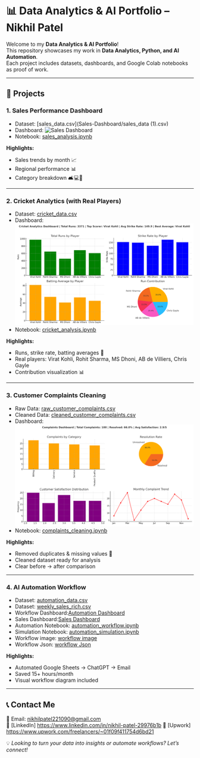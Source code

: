 # 📊 Data Analytics & AI Portfolio – Nikhil Patel

Welcome to my **Data Analytics & AI Portfolio**!  
This repository showcases my work in **Data Analytics, Python, and AI Automation**.  
Each project includes datasets, dashboards, and Google Colab notebooks as proof of work.  

---

## 🚀 Projects

### 1. Sales Performance Dashboard
- Dataset: [sales_data.csv](Sales-Dashboard/sales_data (1).csv)  
- Dashboard: ![Sales Dashboard](Sales-Dashboard/sales_dashboard_full.png)  
- Notebook: [sales_analysis.ipynb](Sales-Dashboard/sales_analysis.ipynb)  

**Highlights:**  
- Sales trends by month 📈  
- Regional performance 📊  
- Category breakdown 🛋️💻📑  

---

### 2. Cricket Analytics (with Real Players)
- Dataset: [cricket_data.csv](Cricket-Analytics/cricket_data.csv)  
- Dashboard: ![Cricket Dashboard](Cricket-Analytics/cricket_dashboard_final.png)  
- Notebook: [cricket_analysis.ipynb](Cricket-Analytics/cricket_analysis.ipynb)  

**Highlights:**  
- Runs, strike rate, batting averages 🏏  
- Real players: Virat Kohli, Rohit Sharma, MS Dhoni, AB de Villiers, Chris Gayle  
- Contribution visualization 📊  

---

### 3. Customer Complaints Cleaning
- Raw Data: [raw_customer_complaints.csv](Complaints-Cleaning/raw_customer_complaints.csv)  
- Cleaned Data: [cleaned_customer_complaints.csv](Complaints-Cleaning/cleaned_customer_complaints.csv)  
- Dashboard: ![Complaints Dashboard](Complaints-Cleaning/complaints_dashboard_full.png)  
- Notebook: [complaints_cleaning.ipynb](Complaints-Cleaning/complaints_cleaning.ipynb)  

**Highlights:**  
- Removed duplicates & missing values 🧹  
- Cleaned dataset ready for analysis  
- Clear before → after comparison  

---

### 4. AI Automation Workflow
- Dataset: [automation_data.csv](Automation-Workflow/Data/automation_data.csv)
- Dataset: [weekly_sales_rich.csv](Automation-Workflow/Data/weekly_sales_rich.csv)
- Workflow Dashboard:[Automation Dashboard](Automation-Workflow/Dashboard/automation_dashboard_full.png)
- Sales Dashboard:[Sales Dashboard](Automation-Workflow/Dashboard/sales_dashboard.png)
- Automation Notebook: [automation_workflow.ipynb](Automation-Workflow/Notebook/automation_workflow.ipynb)
- Simulation Notebook: [automation_simulation.ipynb](Automation-Workflow/Notebook/automation_simulation.ipynb)
- Workflow image: [workflow image](Automation-Workflow/Workflow/Workflow_image.png)
- Workflow Json: [workflow Json](Automation-Workflow/Workflow/Automation_Workflow.json)

**Highlights:**  
- Automated Google Sheets → ChatGPT → Email  
- Saved 15+ hours/month  
- Visual workflow diagram included  

---

## 📞 Contact Me
📧 Email: nikhilpatel221090@gmail.com  
🔗 [LinkedIn] https://www.linkedin.com/in/nikhil-patel-29976b1b 
🔗 [Upwork] https://www.upwork.com/freelancers/~01f09f411754d6bd21  

💡 *Looking to turn your data into insights or automate workflows? Let’s connect!*  

